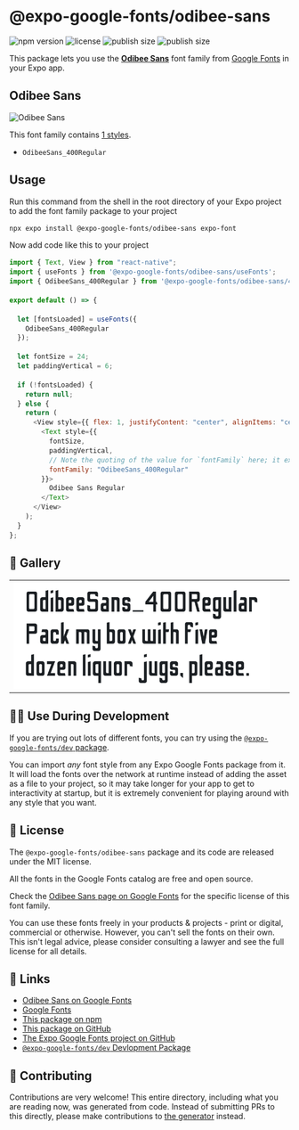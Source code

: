 # @expo-google-fonts/odibee-sans

![npm version](https://flat.badgen.net/npm/v/@expo-google-fonts/odibee-sans)
![license](https://flat.badgen.net/github/license/expo/google-fonts)
![publish size](https://flat.badgen.net/packagephobia/install/@expo-google-fonts/odibee-sans)
![publish size](https://flat.badgen.net/packagephobia/publish/@expo-google-fonts/odibee-sans)

This package lets you use the [**Odibee Sans**](https://fonts.google.com/specimen/Odibee+Sans) font family from [Google Fonts](https://fonts.google.com/) in your Expo app.

## Odibee Sans

![Odibee Sans](./font-family.png)

This font family contains [1 styles](#-gallery).

- `OdibeeSans_400Regular`

## Usage

Run this command from the shell in the root directory of your Expo project to add the font family package to your project

```sh
npx expo install @expo-google-fonts/odibee-sans expo-font
```

Now add code like this to your project

```js
import { Text, View } from "react-native";
import { useFonts } from '@expo-google-fonts/odibee-sans/useFonts';
import { OdibeeSans_400Regular } from '@expo-google-fonts/odibee-sans/400Regular';

export default () => {

  let [fontsLoaded] = useFonts({
    OdibeeSans_400Regular
  });

  let fontSize = 24;
  let paddingVertical = 6;

  if (!fontsLoaded) {
    return null;
  } else {
    return (
      <View style={{ flex: 1, justifyContent: "center", alignItems: "center" }}>
        <Text style={{
          fontSize,
          paddingVertical,
          // Note the quoting of the value for `fontFamily` here; it expects a string!
          fontFamily: "OdibeeSans_400Regular"
        }}>
          Odibee Sans Regular
        </Text>
      </View>
    );
  }
};
```

## 🔡 Gallery


||||
|-|-|-|
|![OdibeeSans_400Regular](./400Regular/OdibeeSans_400Regular.ttf.png)||||


## 👩‍💻 Use During Development

If you are trying out lots of different fonts, you can try using the [`@expo-google-fonts/dev` package](https://github.com/expo/google-fonts/tree/master/font-packages/dev#readme).

You can import _any_ font style from any Expo Google Fonts package from it. It will load the fonts over the network at runtime instead of adding the asset as a file to your project, so it may take longer for your app to get to interactivity at startup, but it is extremely convenient for playing around with any style that you want.


## 📖 License

The `@expo-google-fonts/odibee-sans` package and its code are released under the MIT license.

All the fonts in the Google Fonts catalog are free and open source.

Check the [Odibee Sans page on Google Fonts](https://fonts.google.com/specimen/Odibee+Sans) for the specific license of this font family.

You can use these fonts freely in your products & projects - print or digital, commercial or otherwise. However, you can't sell the fonts on their own. This isn't legal advice, please consider consulting a lawyer and see the full license for all details.

## 🔗 Links

- [Odibee Sans on Google Fonts](https://fonts.google.com/specimen/Odibee+Sans)
- [Google Fonts](https://fonts.google.com/)
- [This package on npm](https://www.npmjs.com/package/@expo-google-fonts/odibee-sans)
- [This package on GitHub](https://github.com/expo/google-fonts/tree/master/font-packages/odibee-sans)
- [The Expo Google Fonts project on GitHub](https://github.com/expo/google-fonts)
- [`@expo-google-fonts/dev` Devlopment Package](https://github.com/expo/google-fonts/tree/master/font-packages/dev)

## 🤝 Contributing

Contributions are very welcome! This entire directory, including what you are reading now, was generated from code. Instead of submitting PRs to this directly, please make contributions to [the generator](https://github.com/expo/google-fonts/tree/master/packages/generator) instead.
